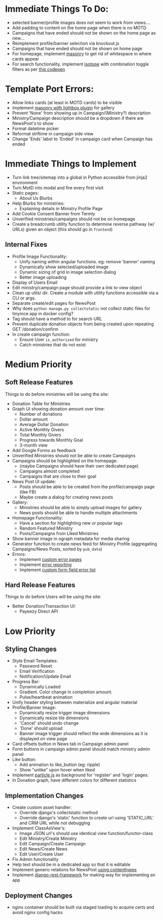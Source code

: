 # Immediate Things To Do:
* selected banner/profile images does not seem to work from views....
* Add padding to content on the home page when there is no MOTD
* Campaigns that have ended should not be shown on the home page as new...
* Reimplement profile/banner selection via knockout.js
* Campaigns that have ended should not be shown on home page
* For homepage, implement [masonry](https://masonry.desandro.com/) to get rid of whitespace in where cards appear
* For search functionality, implement [isotope](https://isotope.metafizzy.co/) with combination toggle filters as per [this codepen](https://codepen.io/desandro/pen/zrMXQv)


# Template Port Errors:
- Allow links cards (at least in MOTD cards) to be visible
- Implement [masonry with lightbox plugin](https://dimsemenov.com/plugins/magnific-popup/) for gallery
- Prevent 'None' from showing up in Campaign/(Ministry?) description
- Ministry/Campaign description should be a dropdown if there are NewsPost's to show
- Format datetime picker
- Reformat strftime in campaign side view
- Change 'Ends' label to 'Ended' in campaign card when Campaign has ended


# Immediate Things to Implement
- Turn link tree/sitemap into a global in Python accessible from jinja2 environment
- Turn MotD into modal and fire every first visit
- Static pages:
    * About Us Blurbs
- Help Blurbs for ministries:
    * Explaining details in Ministry Profile Page
- Add Cookie Consent Banner from Termly
- Unverified ministries/campaigns should not be on homepage
- Create a breadcrumb utility function to determine reverse pathway (w/ URLs) given an object (this should go in `frontend`)


## Internal Fixes
- Profile Image Functionality:
    * Unify naming within angular functions. eg: remove 'banner' naming
    * Dynamically show selected/uploaded image
    * Dynamic sizing of grid in image selection dialog
    * Better image uploading
- Display of Users Email
- Edit ministry/campaign page should provide a link to view object
- Clean up utils/ dir. Create a module with utility functions accessible via a CLI or args.
- Separate create/edit pages for NewsPost
- Why does `python manage.py collectstatic` not collect static files for tinymce app in docker config?
- Tag should have a method to for search URL
- Prevent duplicate donation objects from being created upon repeating GET /donation/confirm
- In create campaign function:
    * Ensure User `is_authorized` for ministry
    * Catch ministries that do not exist


# Medium Priority 
## Soft Release Features
Things to do before ministries will be using the site:
- Donation Table for Ministries
- Graph UI showing donation amount over time:
    * Number of donations
    * Dollar amount
    * Average Dollar Donation
    * Active Monthly Givers
    * Total Monthly Givers
    * Progress towards Monthly Goal
    * 3-month view
- Add Google Forms as feedback
- Unverified Ministries should not be able to create Campaigns
- Campaigns should be highlighted on the homepage:
    - (maybe Campaigns should have their own dedicated page)
    * Campaigns almost completed
    * Campaigns that are close to their goal
- News Post UI update:
    * Posts should be able to be created from the profile/campaign page (like FB)
    * Maybe create a dialog for creating news posts
- Gallery:
    * Ministries should be able to simply upload images for gallery
    * News posts should be able to handle multiple attachments
- Homepage Functionality:
    * Have a section for highlighting new or popular tags
    * Random Featured Ministry
    * Posts/Campaigns from Liked Ministries
- Show banner image in ograph metadata for media sharing
- Generator function to create news feed for Ministry Profile (aggregating Campaigns/News Posts, sorted by `pub_date`)
- Errors:
    * Implement [custom error pages](https://docs.djangoproject.com/en/3.0/topics/http/views/)
    * Implement [error reporting](https://docs.djangoproject.com/en/3.0/howto/error-reporting/)
    * Implement [custom form field error list](https://docs.djangoproject.com/en/3.0/ref/forms/api/#customizing-the-error-list-format)

## Hard Release Features
Things to do before Users will be using the site:
- Better Donation/Transaction UI:
    * Payeezy Direct API
    
# Low Priority
## Styling Changes
- Style Email Templates:
    * Password Reset
    * Email Verification
    * Notification/Update Email
- Progress Bar:
    * Dynamically Loaded
    * Gradient. Color change in completion amount.
    * Pulse/heartbeat animation
- Unify header styling between materialize and angular material
- Profile/Banner Image:
    * Dynamically resize trigger image dimensions
    * Dynamically resize tile dimensions
    * 'Cancel' should undo change
    * 'Done' should upload
    * Banner image trigger should reflect the wide dimensions as it is displayed on view page
- Card offsets button in News tab in Campaign admin panel
- Form buttons in campaign admin panel should match ministry admin panel
- Like button:
    * Add animation to like_button (eg: ripple)
    * Show "unlike" upon hover when liked
- Implement [particle.js](https://github.com/VincentGarreau/particles.js/) as background for 'register' and 'login' pages.    
- In Donation graph, have different colors for different statistics

## Implementation Changes
- Create custom asset handler:
    * Override django's collectstatic method
    * Override django's 'static' function to create url using 'STATIC_URL' and CRM URL while not debugging
- Implement ClassAsView's:
    * Image JSON url's should use identical view function/functor-class
    * Edit Ministry/Create Ministry
    * Edit Campaign/Create Campaign
    * Edit News/Create News
    * Edit User/Create User
- Fix Admin functionality
- Help text should be in a dedicated app so that it is editable
- Implement generic relations for NewsPost [using contenttypes](https://docs.djangoproject.com/en/3.0/ref/contrib/contenttypes/)
- Implement [django-rest-framework](https://www.django-rest-framework.org/) for making way for implementing an app

## Deployment Changes
- nginx container should be built via staged loading to acquire certs and avoid nginx config hacks
